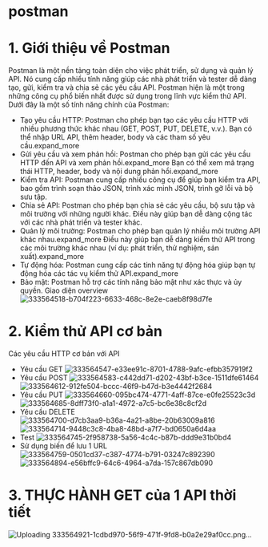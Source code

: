 # postman
# 1. Giới thiệu về Postman
Postman là một nền tảng toàn diện cho việc phát triển, sử dụng và quản lý API. Nó cung cấp nhiều tính năng giúp các nhà phát triển và tester dễ dàng tạo, gửi, kiểm tra và chia sẻ các yêu cầu API. Postman hiện là một trong những công cụ phổ biến nhất được sử dụng trong lĩnh vực kiểm thử API. Dưới đây là một số tính năng chính của Postman: 
  - Tạo yêu cầu HTTP: Postman cho phép bạn tạo các yêu cầu HTTP với nhiều phương thức khác nhau (GET, POST, PUT, DELETE, v.v.). Bạn có thể nhập URL API, thêm header, body và các tham số yêu cầu.expand_more 
  - Gửi yêu cầu và xem phản hồi: Postman cho phép bạn gửi các yêu cầu HTTP đến API và xem phản hồi.expand_more Bạn có thể xem mã trạng thái HTTP, header, body và nội dung phản hồi.expand_more 
  - Kiểm tra API: Postman cung cấp nhiều công cụ để giúp bạn kiểm tra API, bao gồm trình soạn thảo JSON, trình xác minh JSON, trình gỡ lỗi và bộ sưu tập. 
  - Chia sẻ API: Postman cho phép bạn chia sẻ các yêu cầu, bộ sưu tập và môi trường với những người khác. Điều này giúp bạn dễ dàng cộng tác với các nhà phát triển và tester khác. 
  - Quản lý môi trường: Postman cho phép bạn quản lý nhiều môi trường API khác nhau.expand_more Điều này giúp bạn dễ dàng kiểm thử API trong các môi trường khác nhau (ví dụ: phát triển, thử nghiệm, sản xuất).expand_more 
  - Tự động hóa: Postman cung cấp các tính năng tự động hóa giúp bạn tự động hóa các tác vụ kiểm thử API.expand_more 
  - Bảo mật: Postman hỗ trợ các tính năng bảo mật như xác thực và ủy quyền. Giao diện overview
![333564518-b704f223-6633-468c-8e2e-caeb8f98d7fe](https://github.com/HuyPhong-21012889-PKA/postman/assets/131637318/494a9bea-8ed2-41cd-b9e5-234452516c1c)

# 2. Kiểm thử API cơ bản
Các yêu cầu HTTP cơ bản với API
- Yêu cầu GET
![333564547-e33ee91c-8701-4788-9afc-efbb357919f2](https://github.com/HuyPhong-21012889-PKA/postman/assets/131637318/7a604bef-1756-4060-9473-88d0d972e6b1)
- Yêu cầu POST
![333564583-c442dd71-d202-43bf-b3ce-1511dfe61464](https://github.com/HuyPhong-21012889-PKA/postman/assets/131637318/40e6d0da-6beb-4464-a2e8-73d1e084da47)
![333564612-912fe504-bccc-46f9-b47d-b3e4442f2684](https://github.com/HuyPhong-21012889-PKA/postman/assets/131637318/afb5295e-fad1-493f-967b-65893c1d82f7)
- Yêu cầu PUT
![333564660-095bc474-4771-4aff-87ce-e0fe25523c3d](https://github.com/HuyPhong-21012889-PKA/postman/assets/131637318/0519979c-265a-4cfe-9972-a96e400c6c11)
![333564685-8dff73f0-a1a1-4972-a7c5-bc6e38c8cf2d](https://github.com/HuyPhong-21012889-PKA/postman/assets/131637318/14fd2cac-8037-4159-900e-874555b20927)
- Yêu cầu DELETE
![333564700-d7cb3aa9-b36a-4a21-a8be-20b63009a816](https://github.com/HuyPhong-21012889-PKA/postman/assets/131637318/e850d77b-6615-40e5-af5a-d7bb642cb670)
![333564714-9448c3c8-4ba8-48bd-a7f7-bd0650a6d4aa](https://github.com/HuyPhong-21012889-PKA/postman/assets/131637318/81bd3fbb-5378-4bc0-a775-9496f6c79709)
- Test
![333564745-2f958738-5a56-4c4c-b87b-ddd9e31b0bd4](https://github.com/HuyPhong-21012889-PKA/postman/assets/131637318/3ffd2f82-c1a1-4e0d-a0e8-d7d42c1a45c2)
- Sử dụng biến để lưu 1 URL
![333564759-0501cd37-c387-4774-b791-03247c892390](https://github.com/HuyPhong-21012889-PKA/postman/assets/131637318/cb10125a-8fac-4cd4-acc4-99fb432fed1a)
![333564894-e56bffc9-64c6-4964-a7da-157c867db090](https://github.com/HuyPhong-21012889-PKA/postman/assets/131637318/60cdf852-2653-4c83-b1f3-eaeca0362490)
# 3. THỰC HÀNH GET của 1 API thời tiết
![Uploading 333564921-1cdbd970-56f9-471f-9fd8-b0a2e29af0cc.png…]()
